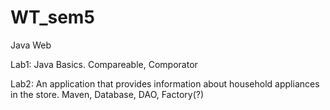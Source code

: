 # WT_sem5
Java Web

Lab1: Java Basics. Compareable, Comporator

Lab2: An application that provides information about household appliances in the store. Maven, Database, DAO, Factory(?)
